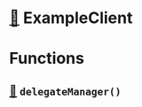 # [🔗](/contracts/ExampleClient.sol#L6) ExampleClient
# Functions
## [🔗](/contracts/ExampleClient.sol#L15) `delegateManager()`

